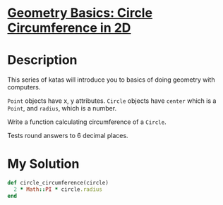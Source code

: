 # [Geometry Basics: Circle Circumference in 2D](https://www.codewars.com/kata/58e43389acfd3e81d5000a88)

# Description
This series of katas will introduce you to basics of doing geometry with computers.

`Point` objects have x, y attributes. `Circle` objects have `center` which is a `Point`, and `radius`, which is a 
number.

Write a function calculating circumference of a `Circle`.

Tests round answers to 6 decimal places.

# My Solution
```ruby
def circle_circumference(circle)
  2 * Math::PI * circle.radius
end
```
